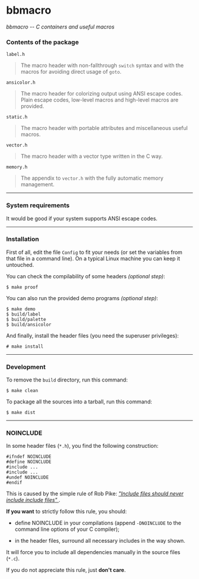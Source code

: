 # bbmacro

*bbmacro -- C containers and useful macros*

### Contents of the package

`label.h`
> The macro header with non-fallthrough `switch` syntax and
> with the macros for avoiding direct usage of `goto`.

`ansicolor.h`
> The macro header for colorizing output using ANSI escape codes.
> Plain escape codes, low-level macros and high-level macros are provided.

`static.h`
> The macro header with portable attributes and miscellaneous useful macros.

`vector.h`
> The macro header with a vector type written in the C way.

`memory.h`
> The appendix to `vector.h` with the fully automatic memory management.

---
### System requirements

It would be good if your system supports ANSI escape codes.

---
### Installation

First of all, edit the file `Config` to fit your needs
(or set the variables from that file in a command line).
On a typical Linux machine you can keep it untouched.

You can check the compilability of some headers *(optional step)*:

    $ make proof

You can also run the provided demo programs *(optional step)*:

    $ make demo
    $ build/label
    $ build/palette
    $ build/ansicolor

And finally, install the header files
(you need the superuser privileges):

    # make install

---
### Development

To remove the `build` directory, run this command:

    $ make clean

To package all the sources into a tarball, run this command:

    $ make dist

---
### NOINCLUDE

In some header files (`*.h`), you find the following construction:

    #ifndef NOINCLUDE
    #define NOINCLUDE
    #include ...
    #include ...
    #undef NOINCLUDE
    #endif

This is caused by the simple rule of Rob Pike:
[*"Include files should never include include files"*
](http://doc.cat-v.org/bell_labs/pikestyle).

**If you want** to strictly follow this rule, you should:

* define NOINCLUDE in your compilations
(append `-DNOINCLUDE` to the command line options of your C compiler);

* in the header files, surround all necessary includes in the way shown.

It will force you to include all dependencies manually
in the source files (`*.c`).

If you do not appreciate this rule, just **don't care**.
